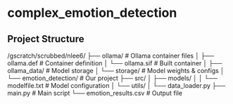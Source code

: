 # complex_emotion_detection

## Project Structure
/gscratch/scrubbed/nlee6/
├── ollama/                    # Ollama container files
│   ├── ollama.def            # Container definition
│   └── ollama.sif            # Built container
│
├── ollama_data/              # Model storage
│   └── storage/              # Model weights & configs
│
└── emotion_detection/        # Our project
    ├── src/
    │   ├── models/
    │   │   └── modelfile.txt # Model configuration
    │   └── utils/
    │       └── data_loader.py
    ├── main.py               # Main script
    └── emotion_results.csv   # Output file